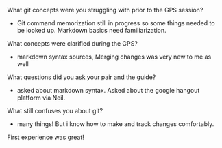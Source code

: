What git concepts were you struggling with prior to the GPS session?

* Git command memorization still in progress so some things needed to be looked up.  Markdown basics need familiarization.

What concepts were clarified during the GPS?

* markdown syntax sources, Merging changes was very new to me as well

What questions did you ask your pair and the guide?

* asked about markdown syntax.  Asked about the google hangout platform via Neil.

What still confuses you about git?

* many things! But i know how to make and track changes comfortably.

First experience was great!